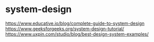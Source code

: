 # system-design

https://www.educative.io/blog/complete-guide-to-system-design  
https://www.geeksforgeeks.org/system-design-tutorial/  
https://www.uxpin.com/studio/blog/best-design-system-examples/  
